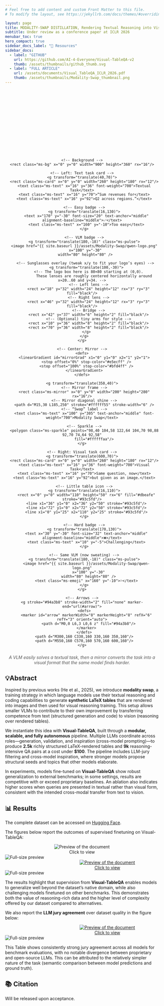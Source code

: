 ```yaml
---
# Feel free to add content and custom Front Matter to this file.
# To modify the layout, see https://jekyllrb.com/docs/themes/#overriding-theme-defaults

layout: page
title: MODALITY-SWAP DISTILLATION, Rendering Textual Reasoning into Visual Supervision
subtitle: Under review as a conference paper at ICLR 2026
menubar_toc: true
hero_compact: true
sidebar_docs_label: "📘 Resources"
sidebar_docs:
  - label: "GITHUB"
    url: https://github.com/AI-4-Everyone/Visual-TableQA-v2
    thumb: /assets/thumbnails/github_thumb.svg
  - label: "FULL ARTICLE"
    url: /assets/documents/Visual_TableQA_ICLR_2026.pdf
    thumb: /assets/thumbnails/Modality-Swap_thumbnail.png
---
```


<!-- Modality-Swap visualization (inline SVG) -->
<div style="text-align:center;">
<div class="modswap-vis" markdown="0">
  <style>
    .modswap-vis { max-width: 900px; margin: 1.5rem auto; }
    .modswap-vis svg { width: 100%; height: auto; display: block; }

    /* Colors (light/dark) */
    .ms-bg { fill: #ffffff; }
    .ms-card { fill: #f6f8fb; stroke: #cfd8e3; }
    .ms-mirror { fill: url(#mirrorGrad); stroke: #9aa4b2; }
    .ms-accent { stroke: #3b82f6; fill: #3b82f6; }
    .ms-text { fill: #111827; font-family: ui-sans-serif, system-ui, -apple-system, Segoe UI, Roboto, "Helvetica Neue", Arial, "Apple Color Emoji","Segoe UI Emoji"; }
    .ms-ok { fill: #10b981; }
    .ms-hard { fill: #ef4444; }
    .ms-vlm { fill: #111827; }
    .ms-emoji { font-size: 18px; }

    @media (prefers-color-scheme: dark) {
      .ms-bg { fill: #2c344c; }
      .ms-card { fill: #121a2e; stroke: #26324a; }
      .ms-mirror { stroke: #44506a; }
      .ms-text { fill: #e5e7eb; }
      .ms-vlm { fill: #e5e7eb; }
    }

    /* Animation */
    .ms-sparkle { opacity: 0; animation: twinkle 2.6s infinite 1.2s ease-in-out; }
    .ms-pulse { transform-origin: center; animation: pulse 2.6s infinite 1.6s ease-in-out; }

    @keyframes flow { 0%{opacity:0} 25%{opacity:1} 50%{opacity:.2} 100%{opacity:0} }
    @keyframes twinkle { 0%{opacity:0} 40%{opacity:1} 70%{opacity:0} 100%{opacity:0} }
    @keyframes pulse { 0%{transform:scale(1)} 45%{transform:scale(1.1)} 90%{transform:scale(1)} 100%{transform:scale(1)} }

    /* Respect reduced motion */
    @media (prefers-reduced-motion: reduce) {
      .ms-sparkle, .ms-pulse { animation: none !important; opacity: 1; }
    }
  </style>

  <svg viewBox="0 0 900 360" role="img" aria-labelledby="modswap-title modswap-desc">
    <title id="modswap-title">Modality-Swap: Turning textual tasks into challenging visual tasks</title>
    <desc id="modswap-desc">
      A VLM easily solves a textual task, then a mirror converts the task into a visual format that the same model finds harder.
    </desc>

    <!-- Background -->
    <rect class="ms-bg" x="0" y="0" width="900" height="360" rx="16"/>

    <!-- Left: Text task card -->
    <g transform="translate(40,70)">
      <rect class="ms-card" x="0" y="0" width="260" height="180" rx="12"/>
      <text class="ms-text" x="16" y="36" font-weight="700">Textual Task</text>
      <text class="ms-text" x="16" y="70">“Sum revenues for</text>
      <text class="ms-text" x="16" y="92">Q2 across regions.”</text>

      <!-- Easy badge -->
      <g transform="translate(16,130)">
        <text x="170" y="-30" font-size="20" text-anchor="middle" alignment-baseline="middle">✅</text>
        <text class="ms-text" x="160" y="-10">Too easy</text>
      </g>

      <!-- VLM badge -->
      <g transform="translate(180,-18)" class="ms-pulse">
      <image href="{{ site.baseurl }}/assets/Modality-Swap/qwen-logo.png"
       x="100" y="-30"
       width="80" height="80" />

       <!-- Sunglasses overlay (tweak x/y to fit your logo’s eyes) -->
        <g transform="translate(100,-30)">
          <!-- The logo box here is 80×80 starting at (0,0).
               These lenses are roughly centered horizontally around x≈20..60 and y≈34. -->
          <!-- Left lens -->
          <rect x="18" y="32" width="24" height="12" rx="3" ry="3" fill="black"/>
          <!-- Right lens -->
          <rect x="46" y="32" width="24" height="12" rx="3" ry="3" fill="black"/>
          <!-- Bridge -->
          <rect x="42" y="37" width="6" height="2" fill="black"/>
          <!-- (Optional) tiny arms for style -->
          <rect x="10" y="36" width="8" height="2" fill="black"/>
          <rect x="70" y="36" width="8" height="2" fill="black"/>
        </g>
      </g>
    </g>

    <!-- Center: Mirror -->
    <defs>
      <linearGradient id="mirrorGrad" x1="0" y1="0" x2="1" y2="1">
        <stop offset="0%" stop-color="#e5ecff" />
        <stop offset="100%" stop-color="#bfd4ff" />
      </linearGradient>
    </defs>

    <g transform="translate(350,40)">
      <!-- Mirror frame -->
      <rect class="ms-mirror" x="0" y="0" width="200" height="280" rx="16"/>
      <!-- Mirror diagonal shine -->
      <path d="M15,30 L185,250" stroke="#ffffff55" stroke-width="6" />
      <!-- “Swap” label -->
      <text class="ms-text" x="100" y="305" text-anchor="middle" font-weight="700">Modality Swap</text>

      <!-- Sparkle -->
      <polygon class="ms-sparkle" points="98,40 104,58 122,64 104,70 98,88 92,70 74,64 92,58"
               fill="#ffffffaa"/>
    </g>

    <!-- Right: Visual task card -->
    <g transform="translate(600,70)">
      <rect class="ms-card" x="0" y="0" width="260" height="180" rx="12"/>
      <text class="ms-text" x="16" y="36" font-weight="700">Visual Task</text>
      <text class="ms-text" x="16" y="70">Same question, now</text>
      <text class="ms-text" x="16" y="92">but given as an image.</text>

      <!-- Little table icon -->
      <g transform="translate(16,110)">
        <rect x="0" y="0" width="110" height="50" rx="6" fill="#dbeafe" stroke="#93c5fd"/>
        <line x1="36" y1="0" x2="36" y2="50" stroke="#93c5fd"/>
        <line x1="72" y1="0" x2="72" y2="50" stroke="#93c5fd"/>
        <line x1="0" y1="25" x2="110" y2="25" stroke="#93c5fd"/>
      </g>

      <!-- Hard badge -->
      <g transform="translate(170,130)">
        <text x="30" y="-30" font-size="32" text-anchor="middle" alignment-baseline="middle">❌</text>
        <text class="ms-text" x="10" y="-5">Challenging</text>
      </g>

      <!-- Same VLM (now sweating) -->
      <g transform="translate(180,-18)" class="ms-pulse">
        <image href="{{ site.baseurl }}/assets/Modality-Swap/qwen-logo.png"
          x="100" y="-30"
          width="80" height="80" />
        <text class="ms-emoji" x="160" y="-10">💦</text>
      </g>
    </g>

    <!-- Arrows -->
    <g stroke="#94a3b8" stroke-width="2" fill="none" marker-end="url(#arrow)">
      <defs>
        <marker id="arrow" markerWidth="8" markerHeight="8" refX="6" refY="3" orient="auto">
          <path d="M0,0 L6,3 L0,6 z" fill="#94a3b8"/>
        </marker>
      </defs>
      <path d="M300,160 C330,160 330,160 350,160"/>
      <path d="M550,160 C570,160 570,160 600,160"/>
    </g>
  </svg>
</div>
<p style="font-style:italic; margin-top:0.5rem; color:#555;">
  A VLM easily solves a textual task, then a mirror converts the task into a visual format that the same model finds harder.
</p>
</div>

## 💡Abstract

Inspired by previous works (He et al., 2025), we introduce **modality swap**, a training strategy in which language models use their textual reasoning and coding capabilities to generate **synthetic LaTeX tables** that are rendered into images and then used for visual reasoning training. This setup allows smaller VLMs to contribute to their own improvement by transferring competence from text (structured generation and code) to vision (reasoning over rendered tables).

We instantiate this idea with **Visual-TableQA**, built through a **modular, scalable, and fully autonomous** pipeline. Multiple LLMs coordinate across roles—generation, validation, and inspiration (cross-model prompting)—to produce **2.5k** richly structured LaTeX-rendered tables and **9k** reasoning-intensive QA pairs at a cost under **\$100**. The pipeline includes LLM-jury filtering and cross-model inspiration, where stronger models propose structural seeds and topics that other models elaborate.

In experiments, models fine-tuned on **Visual-TableQA** show robust generalization to external benchmarks; in some settings, results are competitive with or exceed proprietary baselines. An ablation also indicates higher scores when queries are presented in textual rather than visual form, consistent with the intended cross-modal transfer from text to vision.


## 📊 Results

The complete dataset can be accessed on [Hugging Face](https://huggingface.co/datasets/AI-4-Everyone/Visual-TableQA).  

The figures below report the outcomes of supervised finetuning on Visual-TableQA:

<div markdown="0" style="text-align:center;">
  <a href="#img-sample">
    <div class="preview-container" style="display:inline-block;">
      <img src="{{ site.baseurl }}/assets/Modality-Swap/results-1.png"
           alt="Preview of the document"
           style="display:block; margin:0 auto; float:none; max-width:100%; height:auto;">
      <div class="hover-effect">Click to view</div>
    </div>
  </a>
</div>
<!-- Lightbox -->
<div id="img-sample" class="lightbox" markdown="0">
  <a href="#!" class="lightbox-close"></a>
  <img src="{{ site.baseurl }}/assets/Modality-Swap/results-1.png" alt="Full-size preview">
</div>


<div markdown="0" style="text-align:center;">
  <a href="#img-juries">
    <div class="preview-container" style="width: 670px;">
      <img src="{{ site.baseurl }}/assets/Modality-Swap/results-2.png"
           alt="Preview of the document">
      <div class="hover-effect">Click to view</div>
    </div>
  </a>
</div>
<!-- Lightbox -->
<div id="img-juries" class="lightbox" markdown="0">
  <a href="#!" class="lightbox-close"></a>
  <img src="{{ site.baseurl }}/assets/Modality-Swap/results-2.png" alt="Full-size preview">
</div>

The results highlight that supervision from **Visual-TableQA** enables models to generalize well beyond the dataset’s native domain, while also challenging models finetuned on other benchmarks. This demonstrates both the value of reasoning-rich data and the higher level of complexity offered by our dataset compared to alternatives.

We also report the **LLM jury agreement** over dataset quality in the figure below:  

<div markdown="0" style="text-align:center;">
  <a href="#img-juries">
    <div class="preview-container" style="width: 670px;">
      <img src="{{ site.baseurl }}/assets/Modality-Swap/juries.png"
           alt="Preview of the document">
      <div class="hover-effect">Click to view</div>
    </div>
  </a>
</div>
<!-- Lightbox -->
<div id="img-juries" class="lightbox" markdown="0">
  <a href="#!" class="lightbox-close"></a>
  <img src="{{ site.baseurl }}/assets/Modality-Swap/juries.png" alt="Full-size preview">
</div>

This Table shows consistently strong jury agreement across all models for benchmark evaluations, with no notable divergence between proprietary and open-source LLMs. This can be attributed to the relatively simpler nature of the task (semantic comparison between model predictions
and ground truth).


## 📚 Citation

Will be released upon acceptance.
